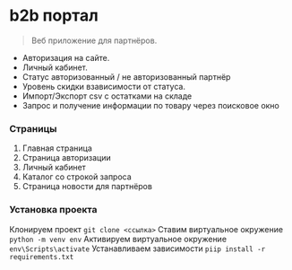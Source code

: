# b2b портал
>Веб приложение для партнёров.

* Авторизация на сайте.
* Личный кабинет.
* Статус авторизованный / не авторизованный партнёр
* Уровень скидки взависимости от статуса.
* Импорт/Экспорт csv с остатками на складе
* Запрос и получение информации по товару через поисковое окно

### Страницы
1. Главная страница
2. Страница авторизации
3. Личный кабинет
4. Каталог со строкой запроса
5. Страница новости для партнёров

### Установка проекта
Клонируем проект `git clone <ссылка>` 
Ставим виртуальное окружение `python -m venv env` 
Активируем виртуальное окружение `env\Scripts\activate` 
Устанавливаем зависимости `piip install -r requirements.txt` 
